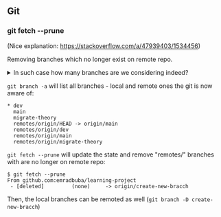 ## Git

### git fetch --prune
(Nice explanation: https://stackoverflow.com/a/47939403/1534456)

Removing branches which no longer exist on remote repo.
<details>
<summary>In such case how many branches are we considering indeed? </summary>

> Three.
> <details>
> <summary>What area these three branches?</summary>
> 
> * **Remote branch** `feature/TASK-1234` => the branch `feature/TASK-1234`
> * **Local branch** `remotes/origin/feature/TASK-1234` => _"This is what the remote told me its feature/X branch was, last time we talked"_
> * **Local branch** `feature/TASK-1234` => local branch poiting to last commit and TRACKS the `remotes/origin/feature/TASK-1234` 
> </details>

</details>

`git branch -a` will list all branches - local and remote ones the git is now aware of: 
```
* dev
  main
  migrate-theory
  remotes/origin/HEAD -> origin/main
  remotes/origin/dev
  remotes/origin/main
  remotes/origin/migrate-theory
```

`git fetch --prune` will update the state and remove "remotes/" branches with are no longer on remote repo: 
```
$ git fetch --prune
From github.com:emradbuba/learning-project
 - [deleted]         (none)     -> origin/create-new-bracch
```
Then, the local branches can be remoted as well (`git branch -D create-new-bracch`)